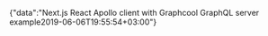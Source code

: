 {"data":"Next.js React Apollo client with Graphcool GraphQL server example2019-06-06T19:55:54+03:00"}
